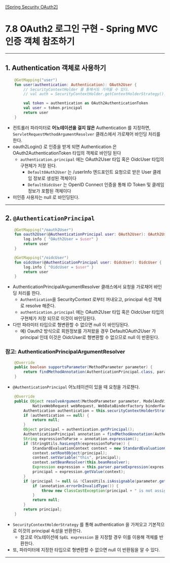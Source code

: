 <nav>
    <a href="../.." target="_blank">[Spring Security OAuth2]</a>
</nav>

# 7.8 OAuth2 로그인 구현 - Spring MVC 인증 객체 참조하기

---

## 1. Authentication 객체로 사용하기
```kotlin
    @GetMapping("user")
    fun user(authentication: Authentication): OAuth2User {
        // SecurityContextHolder 를 통해서도 가져올 수 있다.
        // val auth = SecurityContextHolder.getContextHolderStrategy().context.authentication

        val token = authentication as OAuth2AuthenticationToken
        val user = token.principal
        return user
    }
```
- 컨트롤러 파라미터로 **어노테이션을 걸지 않은** Authentication 를 지정하면, `ServletRequestMethodArgumentResolver` 클래스에서 가로채어 바인딩 처리를 한다.
- oauth2Login() 로 인증을 받게 되면 Authentication 은 OAuth2AuthenticationToken 타입의 객체로 바인딩 된다
  - `authentication.principal` 에는 OAuth2User 타입 혹은 OidcUser 타입의 구현체가 저장 된다.
    - `DefaultOAuth2User` 는 /userInfo 엔드포인트 요청으로 받은 User 클레임 정보로 생성된 객체이다
    - `DefaultOidcUser` 는 OpenID Connect 인증을 통해 ID Token 및 클레임 정보가 포함된 객체이다
- 미인증 사용자는 null 로 바인딩된다.

---

## 2. `@AuthenticationPrincipal`
```kotlin
    @GetMapping("/oauth2User")
    fun oauth2User(@AuthenticationPrincipal user: OAuth2User): OAuth2User {
        log.info { "OAuth2User = $user" }
        return user
    }

    @GetMapping("/oidcUser")
    fun oidcUser(@AuthenticationPrincipal user: OidcUser): OidcUser {
        log.info { "OidcUser = $user" }
        return user
    }
```
- AuthenticationPrincipalArgumentResolver 클래스에서 요청을 가로채어 바인딩 처리를 한다.
  - `Authentication`을 SecurityContext 로부터 꺼내오고, principal 속성 객체로 resolve 해준다.
  - `authentication.principal` 에는 OAuth2User 타입 혹은 OidcUser 타입의 구현체가 저장 되므로 이것이 바인딩된다.
- 다만 파라미터 타입으로 형변환할 수 없으면 null 이 바인딩된다.
  - 예) Oauth2 방식으로 회원정보를 가져왔을 경우 DefaultOAuth2User 가 principal 인데 이것은 OidcUser로 형변환할 수 없으므로
  null 이 반환된다.

### 참고: AuthenticationPrincipalArgumentResolver
```java
	@Override
	public boolean supportsParameter(MethodParameter parameter) {
		return findMethodAnnotation(AuthenticationPrincipal.class, parameter) != null;
	}

```
- `@AuthenticationPrincipal` 어노테이션이 있을 때 요청을 가로챈다.

```java
	@Override
	public Object resolveArgument(MethodParameter parameter, ModelAndViewContainer mavContainer,
			NativeWebRequest webRequest, WebDataBinderFactory binderFactory) {
		Authentication authentication = this.securityContextHolderStrategy.getContext().getAuthentication();
		if (authentication == null) {
			return null;
		}
		Object principal = authentication.getPrincipal();
		AuthenticationPrincipal annotation = findMethodAnnotation(AuthenticationPrincipal.class, parameter);
		String expressionToParse = annotation.expression();
		if (StringUtils.hasLength(expressionToParse)) {
			StandardEvaluationContext context = new StandardEvaluationContext();
			context.setRootObject(principal);
			context.setVariable("this", principal);
			context.setBeanResolver(this.beanResolver);
			Expression expression = this.parser.parseExpression(expres  sionToParse);
			principal = expression.getValue(context);
		}
		if (principal != null && !ClassUtils.isAssignable(parameter.getParameterType(), principal.getClass())) {
			if (annotation.errorOnInvalidType()) {
				throw new ClassCastException(principal + " is not assignable to " + parameter.getParameterType());
			}
			return null;
		}
		return principal;
	}
```
- `SecurityContextHolderStrategy` 를 통해 authentication 을 가져오고 기본적으로 이것의 principal 속성을 반환한다.
  - 참고로 어노테이션에 `SpEL expression` 을 지정할 경우 이를 이용해 객체를 반환한다.
- 또, 파라미터에 지정한 타입으로 형변환할 수 없으면 null 이 반환됨을 알 수 있다.

---
